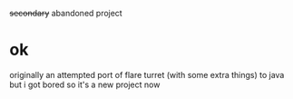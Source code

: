 ~~secondary~~ abandoned project

# ok
originally an attempted port of flare turret (with some extra things) to java but i got bored so it's a new project now
